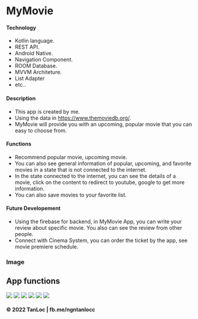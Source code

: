 # MyMovie

#### Technology
* Kotlin language.
* REST API.
* Android Native.
* Navigation Component.
* ROOM Database.
* MVVM Architeture.
* List Adapter
* etc..

#### Description
* This app is created by me.
* Using the data in https://www.themoviedb.org/.
* MyMovie will provide you with an upcoming, popular movie that you can easy to choose from.

#### Functions
* Recommend popular movie, upcoming movie.
* You can also see general information of popular, upcoming, and favorite movies in a state that is not connected to the internet.
* In the state connected to the internet, you can see the details of a movie, click on the content to redirect to youtube, google to get more information.
* You can also save movies to your favorite list.

#### Future Developement
* Using the firebase for backend, in MyMovie App, you can write your review about specific movie. You also can see the review from other people.
* Connect with Cinema System, you can order the ticket by the app, see movie premiere schedule.

### Image
## App functions

![](https://github.com/ngntanloc/MyMovie/blob/main/Screenshot_20220529-001030.png)
![](https://github.com/ngntanloc/MyMovie/blob/main/Screenshot_20220529-001034.png)
![](https://github.com/ngntanloc/MyMovie/blob/main/Screenshot_20220529-001038.png)
![](https://github.com/ngntanloc/MyMovie/blob/main/Screenshot_20220529-001058.png)
![](https://github.com/ngntanloc/MyMovie/blob/main/Screenshot_20220529-001103.png)
![](https://github.com/ngntanloc/MyMovie/blob/main/Screenshot_20220529-001125.png)

#### © 2022 TanLoc | fb.me/ngntanlocc
